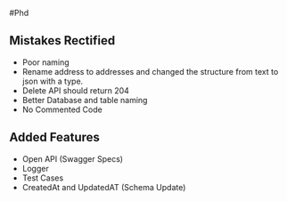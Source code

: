 #Phd

## Mistakes Rectified

- Poor naming
- Rename address to addresses and changed the structure from text to json with a type.
- Delete API should return 204
- Better Database and table naming
- No Commented Code

## Added Features

- Open API (Swagger Specs)
- Logger
- Test Cases
- CreatedAt and UpdatedAT (Schema Update)
